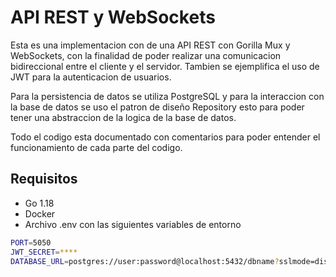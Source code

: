 # API REST y WebSockets

Esta es una implementacion con de una API REST con Gorilla Mux y WebSockets, con la finalidad de poder realizar una comunicacion bidireccional entre el cliente y el servidor. Tambien se ejemplifica el uso de JWT para la autenticacion de usuarios.

Para la persistencia de datos se utiliza PostgreSQL y para la interaccion con la base de datos se uso el patron de diseño Repository esto para poder tener una abstraccion de la logica de la base de datos.

Todo el codigo esta documentado con comentarios para poder entender el funcionamiento de cada parte del codigo.

## Requisitos

- Go 1.18
- Docker
- Archivo .env con las siguientes variables de entorno

```bash
PORT=5050
JWT_SECRET=****
DATABASE_URL=postgres://user:password@localhost:5432/dbname?sslmode=disable
```

